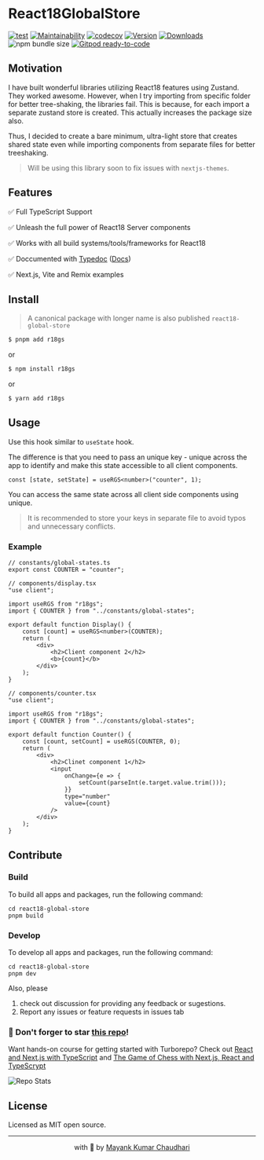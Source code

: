# React18GlobalStore

[![test](https://github.com/react18-tools/react18-global-store/actions/workflows/test.yml/badge.svg)](https://github.com/react18-tools/react18-global-store/actions/workflows/test.yml) [![Maintainability](https://api.codeclimate.com/v1/badges/ec3140063acd8df82481/maintainability)](https://codeclimate.com/github/react18-tools/react18-global-store/maintainability) [![codecov](https://codecov.io/gh/react18-tools/react18-global-store/graph/badge.svg)](https://codecov.io/gh/react18-tools/react18-global-store) [![Version](https://img.shields.io/npm/v/r18gs.svg?colorB=green)](https://www.npmjs.com/package/r18gs) [![Downloads](https://img.jsdelivr.com/img.shields.io/npm/dt/r18gs.svg)](https://www.npmjs.com/package/r18gs) ![npm bundle size](https://img.shields.io/bundlephobia/minzip/r18gs) [![Gitpod ready-to-code](https://img.shields.io/badge/Gitpod-ready--to--code-blue?logo=gitpod)](https://gitpod.io/from-referrer/)

## Motivation

I have built wonderful libraries utilizing React18 features using Zustand. They worked awesome. However, when I try importing from specific folder for better tree-shaking, the libraries fail. This is because, for each import a separate zustand store is created. This actually increases the package size also.

Thus, I decided to create a bare minimum, ultra-light store that creates shared state even while importing components from separate files for better treeshaking.

> Will be using this library soon to fix issues with `nextjs-themes`.

## Features

✅ Full TypeScript Support

✅ Unleash the full power of React18 Server components

✅ Works with all build systems/tools/frameworks for React18

✅ Doccumented with [Typedoc](https://react18-tools.github.io/react18-global-store) ([Docs](https://react18-tools.github.io/react18-global-store))

✅ Next.js, Vite and Remix examples

## Install

> A canonical package with longer name is also published `react18-global-store`

```bash
$ pnpm add r18gs
```

or

```bash
$ npm install r18gs
```

or

```bash
$ yarn add r18gs
```

## Usage

Use this hook similar to `useState` hook.

The difference is that you need to pass an unique key - unique across the app to identify
and make this state accessible to all client components.

```tsx
const [state, setState] = useRGS<number>("counter", 1);
```

You can access the same state across all client side components using unique.

> It is recommended to store your keys in separate file to avoid typos and unnecessary conflicts.

### Example

```tsx
// constants/global-states.ts
export const COUNTER = "counter";
```

```tsx
// components/display.tsx
"use client";

import useRGS from "r18gs";
import { COUNTER } from "../constants/global-states";

export default function Display() {
	const [count] = useRGS<number>(COUNTER);
	return (
		<div>
			<h2>Client component 2</h2>
			<b>{count}</b>
		</div>
	);
}
```

```tsx
// components/counter.tsx
"use client";

import useRGS from "r18gs";
import { COUNTER } from "../constants/global-states";

export default function Counter() {
	const [count, setCount] = useRGS(COUNTER, 0);
	return (
		<div>
			<h2>Clinet component 1</h2>
			<input
				onChange={e => {
					setCount(parseInt(e.target.value.trim()));
				}}
				type="number"
				value={count}
			/>
		</div>
	);
}
```

## Contribute

### Build

To build all apps and packages, run the following command:

```
cd react18-global-store
pnpm build
```

### Develop

To develop all apps and packages, run the following command:

```
cd react18-global-store
pnpm dev
```

Also, please

1. check out discussion for providing any feedback or sugestions.
2. Report any issues or feature requests in issues tab

### 🤩 Don't forger to star [this repo](https://github.com/mayank1513/react18-global-store)!

Want hands-on course for getting started with Turborepo? Check out [React and Next.js with TypeScript](https://mayank-chaudhari.vercel.app/courses/react-and-next-js-with-typescript) and [The Game of Chess with Next.js, React and TypeScrypt](https://www.udemy.com/course/game-of-chess-with-nextjs-react-and-typescrypt/?referralCode=851A28F10B254A8523FE)

![Repo Stats](https://repobeats.axiom.co/api/embed/ec3e74d795ed805a0fce67c0b64c3f08872e7945.svg "Repobeats analytics image")

## License

Licensed as MIT open source.

<hr />

<p align="center" style="text-align:center">with 💖 by <a href="https://mayank-chaudhari.vercel.app" target="_blank">Mayank Kumar Chaudhari</a></p>
